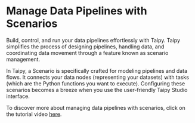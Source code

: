 # Manage Data Pipelines with Scenarios

Build, control, and run your data pipelines effortlessly with Taipy. Taipy simplifies the 
process of designing pipelines, handling data, and coordinating data movement through a feature 
known as scenario management.

In Taipy, a Scenario is specifically crafted for modeling pipelines and data flows. It connects 
your data nodes (representing your datasets) with tasks (which are the Python functions you want 
to execute). Configuring these scenarios becomes a breeze when you use the user-friendly Taipy 
Studio interface.

To discover more about managing data pipelines with scenarios, click on the tutorial video 
[here](https://www.youtube.com/watch?v=c2hMbr4HCA0).
